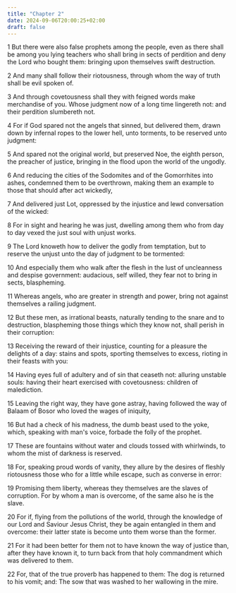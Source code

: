 ```yaml
---
title: "Chapter 2"
date: 2024-09-06T20:00:25+02:00
draft: false
---
```



1 But there were also false prophets among the people, even as there shall be among you lying teachers who shall bring in sects of perdition and deny the Lord who bought them: bringing upon themselves swift destruction.

2 And many shall follow their riotousness, through whom the way of truth shall be evil spoken of.

3 And through covetousness shall they with feigned words make merchandise of you. Whose judgment now of a long time lingereth not: and their perdition slumbereth not.

4 For if God spared not the angels that sinned, but delivered them, drawn down by infernal ropes to the lower hell, unto torments, to be reserved unto judgment:

5 And spared not the original world, but preserved Noe, the eighth person, the preacher of justice, bringing in the flood upon the world of the ungodly.

6 And reducing the cities of the Sodomites and of the Gomorrhites into ashes, condemned them to be overthrown, making them an example to those that should after act wickedly,

7 And delivered just Lot, oppressed by the injustice and lewd conversation of the wicked:

8 For in sight and hearing he was just, dwelling among them who from day to day vexed the just soul with unjust works.

9 The Lord knoweth how to deliver the godly from temptation, but to reserve the unjust unto the day of judgment to be tormented:

10 And especially them who walk after the flesh in the lust of uncleanness and despise government: audacious, self willed, they fear not to bring in sects, blaspheming.

11 Whereas angels, who are greater in strength and power, bring not against themselves a railing judgment.

12 But these men, as irrational beasts, naturally tending to the snare and to destruction, blaspheming those things which they know not, shall perish in their corruption:

13 Receiving the reward of their injustice, counting for a pleasure the delights of a day: stains and spots, sporting themselves to excess, rioting in their feasts with you:

14 Having eyes full of adultery and of sin that ceaseth not: alluring unstable souls: having their heart exercised with covetousness: children of malediction.

15 Leaving the right way, they have gone astray, having followed the way of Balaam of Bosor who loved the wages of iniquity,

16 But had a check of his madness, the dumb beast used to the yoke, which, speaking with man's voice, forbade the folly of the prophet.

17 These are fountains without water and clouds tossed with whirlwinds, to whom the mist of darkness is reserved.

18 For, speaking proud words of vanity, they allure by the desires of fleshly riotousness those who for a little while escape, such as converse in error:

19 Promising them liberty, whereas they themselves are the slaves of corruption. For by whom a man is overcome, of the same also he is the slave.

20 For if, flying from the pollutions of the world, through the knowledge of our Lord and Saviour Jesus Christ, they be again entangled in them and overcome: their latter state is become unto them worse than the former.

21 For it had been better for them not to have known the way of justice than, after they have known it, to turn back from that holy commandment which was delivered to them.

22 For, that of the true proverb has happened to them: The dog is returned to his vomit; and: The sow that was washed to her wallowing in the mire.


